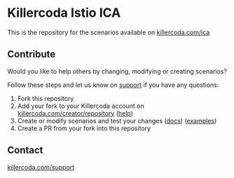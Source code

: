 # Killercoda Istio ICA

This is the repository for the scenarios available on [killercoda.com/ica](https://killercoda.com/ica)

## Contribute

Would you like to help others by changing, modifying or creating scenarios?

Follow these steps and let us know on [support](https://killercoda.com/support) if you have any questions:

1) Fork this repository
2) Add your fork to your Killercoda account on [killercoda.com/creator/repository](https://killercoda.com/creator/repository) ([help](https://killercoda.com/creators/get-started))
3) Create or modify scenarios and test your changes ([docs](https://killercoda.com/creators)) ([examples](https://github.com/killercoda/scenario-examples))
4) Create a PR from your fork into this repository


## Contact

[killercoda.com/support](https://killercoda.com/support)
